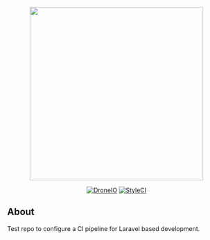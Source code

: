 <p align="center"><img src="https://res.cloudinary.com/dtfbvvkyp/image/upload/v1566331377/laravel-logolockup-cmyk-red.svg" width="400"></p>

<p align="center">
<a href="https://cloud.drone.io/paulknisely/test-laravel-cicd-app"><img src="https://cloud.drone.io/api/badges/paulknisely/test-laravel-cicd-app/status.svg" alt="DroneIO"></a>
<a href="https://github.styleci.io/repos/279384183?branch=master"><img src="https://github.styleci.io/repos/279384183/shield?branch=master" alt="StyleCI"></a>
</p>

## About

Test repo to configure a CI pipeline for Laravel based development.
